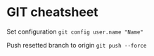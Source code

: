 # GIT cheatsheet

Set configuration `git config user.name "Name"`

Push resetted branch to origin `git push --force`

